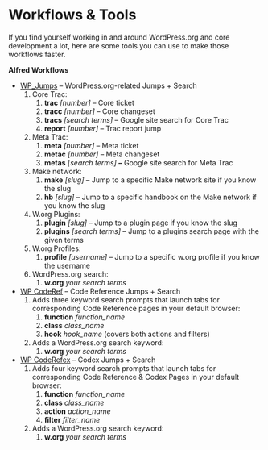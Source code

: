# Workflows &amp; Tools

If you find yourself working in and around WordPress.org and core development a lot, here are some tools you can use to make those workflows faster.

**Alfred Workflows**

*   [WP\_Jumps](https://cloudup.com/i4c5tNXv-Eb) – WordPress.org-related Jumps + Search
    1.  Core Trac:
        1.  **trac** *\[number\] –* Core ticket
        2.  **tracc** *\[number\]* – Core changeset
        3.  **tracs** *\[search terms\]* – Google site search for Core Trac
        4.  **report** *\[number\] –* Trac report jump
    2.  Meta Trac:
        1.  **meta** *\[number\]* – Meta ticket
        2.  **metac** *\[number\]* – Meta changeset
        3.  **metas** *\[search terms\] **–*** Google site search for Meta Trac
    3.  Make network:
        1.  **make** *\[slug\]* – Jump to a specific Make network site if you know the slug
        2.  **hb** *\[slug\] –* Jump to a specific handbook on the Make network if you know the slug
    4.  W.org Plugins:
        1.  **plugin** *\[slug\] –* Jump to a plugin page if you know the slug
        2.  **plugins** *\[search terms\]* – Jump to a plugins search page with the given terms
    5.  W.org Profiles:
        1.  **profile** *\[username\] –* Jump to a specific w.org profile if you know the username
    6.  WordPress.org search:
        1.  **w.org** *your search terms*
*   [WP CodeRef](https://cloudup.com/cO-r0c3vmTb) – Code Reference Jumps + Search
    1.  Adds three keyword search prompts that launch tabs for corresponding Code Reference pages in your default browser:
        1.  **function** *function\_name*
        2.  **class** *class\_name*
        3.  **hook** *hook\_name* (covers both actions and filters)
    2.  Adds a WordPress.org search keyword:
        1.  **w.org** *your search terms*
*   [WP CodeRefex](https://cloudup.com/cFGHA7za8ti) – Codex Jumps + Search
    1.  Adds four keyword search prompts that launch tabs for corresponding Code Reference & Codex Pages in your default browser:
        1.  **function** *function\_name*
        2.  **class** *class\_name*
        3.  **action** *action\_name*
        4.  **filter** *filter\_name*
    2.  Adds a WordPress.org search keyword:
        1.  **w.org** *your search terms*